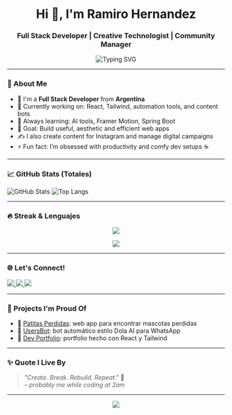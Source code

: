 <h1 align="center">Hi 👋, I'm Ramiro Hernandez</h1>
<h3 align="center">Full Stack Developer | Creative Technologist | Community Manager</h3>

<p align="center">
  <img src="https://readme-typing-svg.herokuapp.com?font=Fira+Code&pause=1000&center=true&width=435&lines=Welcome+to+my+GitHub+profile!;I+build+cool+web+apps.;Let's+connect+and+create+awesome+things!" alt="Typing SVG" />
</p>

---

### 🧠 About Me

- 💼 I'm a **Full Stack Developer** from **Argentina**
- 🔭 Currently working on: React, Tailwind, automation tools, and content bots
- 🌱 Always learning: AI tools, Framer Motion, Spring Boot
- 🎯 Goal: Build useful, aesthetic and efficient web apps
- ✍️ I also create content for Instagram and manage digital campaigns
- ⚡ Fun fact: I’m obsessed with productivity and comfy dev setups ☕

---

### 📈 GitHub Stats (Totales)

![GitHub Stats](https://github-readme-stats.vercel.app/api?username=RamaHernandez03&show_icons=true&count_private=true&include_all_commits=true&theme=tokyonight)
![Top Langs](https://github-readme-stats.vercel.app/api/top-langs/?username=RamaHernandez03&layout=compact&theme=tokyonight)

---

### 🔥 Streak & Lenguajes

<p align="center">
  <img src="https://streak-stats.demolab.com?user=RamaHernandez03&theme=tokyonight&hide_border=true" />
</p>

<p align="center">
  <img src="https://github-readme-stats.vercel.app/api/top-langs/?username=RamaHernandez03&layout=compact&theme=tokyonight&hide_border=true" />
</p>

---

### 🌐 Let's Connect!

<p align="left">
  <a href="https://ramiro-hernandez.netlify.app" target="_blank">
    <img src="https://img.shields.io/badge/Website-ramiro--hernandez.netlify.app-blue?style=for-the-badge&logo=google-chrome" />
  </a>
  <a href="mailto:ramiro.tomas.hernandez@gmail.com">
    <img src="https://img.shields.io/badge/Gmail-ramiro.tomas.hernandez03@gmail.com-red?style=for-the-badge&logo=gmail&logoColor=white" />
  </a>
  <a href="https://www.linkedin.com/in/ramahernandez03/" target="_blank">
    <img src="https://img.shields.io/badge/LinkedIn-ramahernandez03-blue?style=for-the-badge&logo=linkedin" />
  </a>
</p>

---

### 🧩 Projects I'm Proud Of

- 🚀 [Patitas Perdidas](https://github.com/RamaHernandez03/patitas-perdidas): web app para encontrar mascotas perdidas
- 🤖 [UsersBot](https://github.com/RamaHernandez03/usersBot): bot automático estilo Dola AI para WhatsApp
- 🧰 [Dev Portfolio](https://github.com/RamaHernandez03/dev-portfolio): portfolio hecho con React y Tailwind

---

### ✨ Quote I Live By

> *"Create. Break. Rebuild. Repeat."* 🚧  
> _– probably me while coding at 2am_

---

<p align="center">
  <img src="https://capsule-render.vercel.app/api?type=waving&color=gradient&height=100&section=footer"/>
</p>
